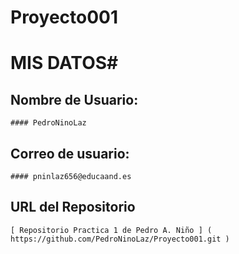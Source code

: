 ﻿# Proyecto001
# **MIS DATOS**#

## Nombre de Usuario: 
	
	#### PedroNinoLaz

## Correo de usuario:
	
	#### pninlaz656@educaand.es

## URL del Repositorio 

	[ Repositorio Practica 1 de Pedro A. Niño ] ( https://github.com/PedroNinoLaz/Proyecto001.git )
